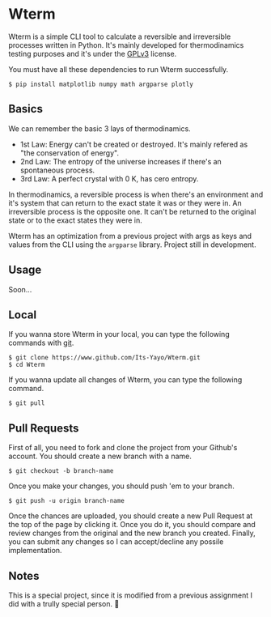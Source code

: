 # Wterm
Wterm is a simple CLI tool to calculate a reversible and irreversible processes written in Python. It's mainly developed for
thermodinamics testing purposes and it's under the [GPLv3](https://www.gnu.org/licenses/gpl-3.0.html) license. 

You must have all these dependencies to run Wterm successfully. 

```shell
$ pip install matplotlib numpy math argparse plotly
```

## Basics
We can remember the basic 3 lays of thermodinamics. 
- 1st Law: Energy can't be created or destroyed. It's mainly refered as "the conservation of energy". 
- 2nd Law: The entropy of the universe increases if there's an spontaneous process. 
- 3rd Law: A perfect crystal with 0 K, has cero entropy. 

In thermodinamics, a reversible process is when there's an environment and it's system that can return to the exact state it was or they were in. An irreversible process is the opposite one. It can't be returned to the original state or to the exact states they were in. 

Wterm has an optimization from a previous project with args as keys and values from the CLI using the ```argparse``` library. Project still in development.

## Usage
Soon...


## Local
If you wanna store Wterm in your local, you can type the following commands with [git](https://git-scm.com/).
```shell
$ git clone https://www.github.com/Its-Yayo/Wterm.git
$ cd Wterm
```

If you wanna update all changes of Wterm, you can type the following command.
```shell
$ git pull
```

## Pull Requests
First of all, you need to fork and clone the project from your Github's account. You should create a new branch with a name. 
```
$ git checkout -b branch-name
```
Once you make your changes, you should push 'em to your branch.
```
$ git push -u origin branch-name
```
Once the chances are uploaded, you should create a new Pull Request at the top of the page by clicking it. Once you do it, you should compare and review changes from the original and the new branch you created. Finally, you can submit any changes so I can accept/decline any possile implementation. 

## Notes
This is a special project, since it is modified from a previous assignment I did with a trully special person. 🌷
